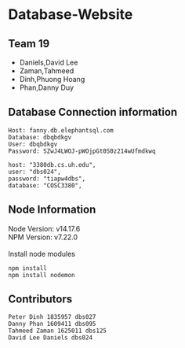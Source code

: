 # Database-Website
## Team 19
- Daniels,David Lee<br>
- Zaman,Tahmeed<br>
- Dinh,Phuong Hoang<br>
- Phan,Danny Duy

## Database Connection information
```
Host: fanny.db.elephantsql.com
Database: dbqbdkgv
User: dbqbdkgv
Password: SZwJ4LWOJ-pWOjpGt0S0z214wUfmdkwq
```
```
host: "3380db.cs.uh.edu",
user: "dbs024",
password: "tiapw4dbs",
database: "COSC3380",
```

## Node Information
Node Version: v14.17.6<br>
NPM Version:  v7.22.0<br>
<br>
Install node modules
```
npm install
npm install nodemon
```

## Contributors
```
Peter Dinh 1835957 dbs027
Danny Phan 1609411 dbs095
Tahmeed Zaman 1625011 dbs125
David Lee Daniels dbs024

```

